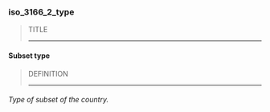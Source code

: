 ### iso_3166_2_type



> TITLE
> 
> ------

#### Subset type



> DEFINITION
> 
> ------

###### Type of subset of the country.